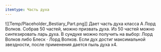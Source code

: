 ```yaml
---
itemtype: Часть духа
---
```

![[Temp/Placeholder_Bestiary_Part.png]]
Дает часть духа класса А Лорд Волков. Собрав 50 частей, можно призвать духа. Из 50 частей можно синтезировать ларь духа. В сундуке можно получить на выбор: Лорд Волков либо Блеск · Лорд Волков. Если дух достиг максимальной звездности, после применения дается пыль духа х4.
